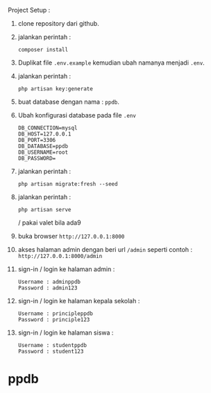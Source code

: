 Project Setup :

1. clone repository dari github.

2. jalankan perintah :

    ```
    composer install
    ```

3. Duplikat file `.env.example` kemudian ubah namanya menjadi `.env`.

4. jalankan perintah :

    ```
    php artisan key:generate
    ```

5. buat database dengan nama : `ppdb`.

6. Ubah konfigurasi database pada file `.env`
    ```
    DB_CONNECTION=mysql
    DB_HOST=127.0.0.1
    DB_PORT=3306
    DB_DATABASE=ppdb
    DB_USERNAME=root
    DB_PASSWORD=
    ```
7. jalankan perintah :
    ```
    php artisan migrate:fresh --seed
    ```
8. jalankan perintah :

    ```
    php artisan serve
    ```

    / pakai valet bila ada9

9. buka browser `http://127.0.0.1:8000`

10. akses halaman admin dengan beri url `/admin` seperti contoh : `http://127.0.0.1:8000/admin`

11. sign-in / login ke halaman admin :

    ```
    Username : adminppdb
    Password : admin123
    ```

12. sign-in / login ke halaman kepala sekolah :

    ```
    Username : principleppdb
    Password : principle123
    ```

13. sign-in / login ke halaman siswa :

    ```
    Username : studentppdb
    Password : student123
    ```

# ppdb

